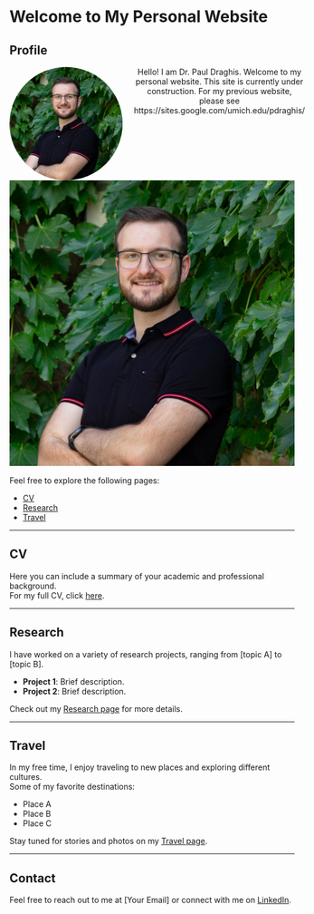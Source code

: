 <!--
<h1 align="Left">Hi 👋, I'm Paul Draghis</h1>
<h3 align="Left">MIT Kavli Postdoctoral Fellow</h3>

<h3 align="left">Connect with me: pdraghis@mit.edu</h3>
<p align="left">
</p>

<h3 align="left">Languages and Tools:</h3>
<p align="left"> <a href="https://www.python.org" target="_blank" rel="noreferrer"> <img src="https://raw.githubusercontent.com/devicons/devicon/master/icons/python/python-original.svg" alt="python" width="40" height="40"/> </a> </p>
//-->


# Welcome to My Personal Website

## Profile
<div style="display: flex; align-items: left;">
  <img src="Draghis_square.jpg" alt="Profile Image" width="200" height="200" style="border-radius:50%; margin-right: 20px;">
  
  <div style="text-align: center;">
    Hello! I am Dr. Paul Draghis. Welcome to my personal website. This site is currently under construction. For my previous website, please see https://sites.google.com/umich.edu/pdraghis/ 
  </div>
</div>


<picture>
 <source media="(prefers-color-scheme: dark)" srcset="https://github.com/pdraghis/pdraghis.github.io/blob/main/Draghis_square_optimized_1000.jpg">
 <source media="(prefers-color-scheme: light)" srcset="https://github.com/pdraghis/pdraghis.github.io/blob/main/Draghis_square_optimized_1000.jpg">
 <img alt="YOUR-ALT-TEXT" src="https://github.com/pdraghis/pdraghis.github.io/blob/main/Draghis_square_optimized_1000.jpg">
</picture>




Feel free to explore the following pages:

- [CV](https://github.com/pdraghis/pdraghis/blob/main/cv-Paul%20Draghis_complete.pdf)
- [Research](#research)
- [Travel](#travel)

---

## CV
Here you can include a summary of your academic and professional background.  
For my full CV, click [here](path-to-cv.pdf).

---

## Research
I have worked on a variety of research projects, ranging from [topic A] to [topic B].  
- **Project 1**: Brief description.
- **Project 2**: Brief description.

Check out my [Research page](#research-page) for more details.

---

## Travel
In my free time, I enjoy traveling to new places and exploring different cultures.  
Some of my favorite destinations:
- Place A
- Place B
- Place C

Stay tuned for stories and photos on my [Travel page](#travel-page).

---

## Contact
Feel free to reach out to me at [Your Email] or connect with me on [LinkedIn](https://www.linkedin.com).
